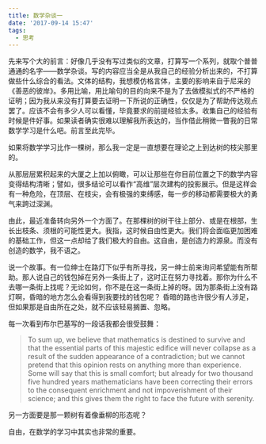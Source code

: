 ```yaml
---
title: 数学杂谈一
date: '2017-09-14 15:47'
tags:
  - 思考
---
```


先来写个大的前言：好像几乎没有写过类似的文章，打算写一个系列，就取个普普通通的名字——数学杂谈。写的内容应当全是从我自己的经验分析出来的，不打算做些什么综合的看法。文体的结构，我想模仿格言体，主要的影响来自于尼采的《善恶的彼岸》。多用比喻，用比喻句的目的向来不是为了去做模拟式的不严格的证明；因为我从来没有打算要去证明一下所说的正确性，仅仅是为了帮助传达观点罢了。应该不会有多少人可以看懂，毕竟要求的前提经验太多。收集自己的经验有时候是件好事。如果读者确实很难以理解我所表达的，当作借此稍微一瞥我的日常数学学习是什么吧。前言至此完毕。

如果将数学学习比作一棵树，那么我一定是一直想要在理论之上到达树的枝尖那里的。

从那层层累积起来的大厦之上加以俯瞰，可以让那些在你目前位置之下的数学内容变得结构清晰；譬如，很多结论可以看作“高维”层次建构的投影展示。但是这样会有一种危险，在顶层、在枝尖，会有极强的束缚感，每一步的移动都需要极大的勇气来跨过深渊。

由此，最近准备转向另外一个方面了。在那棵树的树干往上部分、或是在根部，生长出枝条、须根的可能性更大。我指，这时候自由性更大。我们将会面临更加困难的基础工作，但这一点却给了我们极大的自由。这自由，是创造力的源泉。而没有创造的数学，我不语之。

说一个故事。有一位绅士在路灯下似乎有所寻找，另一绅士前来询问希望能有所帮助。那人说自己的钱包掉在另外一条街上了，这时正在努力寻找着。那你为什么不去哪一条街上找呢？无论如何，你不是在这一条街上掉的呀。因为那条街上没有路灯啊，昏暗的地方怎么会看得到我要找的钱包呢？
昏暗的路也许很少有人涉足，但如果那是自由所在之处，就不应该轻易搁置、忽略。

每一次看到布尔巴基写的一段话我都会很受鼓舞：

> To sum up, we believe that mathematics is destined to survive and that the essential parts of this majestic edifice will never collapse as a result of the sudden appearance of a contradiction; but we cannot pretend that this opinion rests on anything more than experience. Some will say that this is small comfort; but already for two thousand five hundred years mathematicians have been correcting their errors to the consequent enrichment and not impoverishment of their science; and this gives them the right to face the future with serenity.

另一方面要是那一颗树有着像垂柳的形态呢？

自由，在数学的学习中其实也非常的重要。
